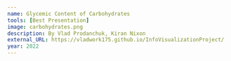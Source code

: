 ```yaml
---
name: Glycemic Content of Carbohydrates
tools: [Best Presentation]
image: carbohydrates.png
description: By Vlad Prodanchuk, Kiran Nixon
external_URL: https://vladwork175.github.io/InfoVisualizationProject/
year: 2022
---
```

